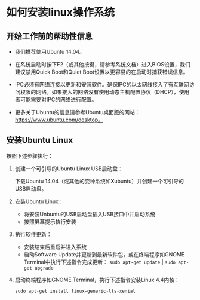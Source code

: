 # 如何安装linux操作系统

## 开始工作前的帮助性信息

* 我们推荐使用Ubuntu 14.04。

* 在系统启动时按下F2（或其他按键，请参考系统文档）进入BIOS设置，我们建议禁用Quick Boot和Quiet Boot设置以更容易的在启动时捕获错误信息。

* IPC必须有网络连接以更新和安装软件。确保IPC的以太网线接入了有互联网访问权限的网络。如果接入的网络没有使用动态主机配置协议（DHCP），使用者可能需要对IPC的网络进行配置。

* 更多关于Ubuntu的信息请参考Ubuntu桌面版的网站：https://www.ubuntu.com/desktop。

## 安装Ubuntu Linux
按照下述步骤执行：
1.	创建一个可引导的Ubuntu Linux USB启动盘：

    下载Ubuntu 14.04（或其他的变种系统如Xubuntu）并创建一个可引导的USB启动盘。

2.	安装Ubuntu Linux：

    * 将安装Unbuntu的USB启动盘插入USB接口中并启动系统
    * 按照屏幕提示执行安装
    
3.	执行软件更新：

    * 安装结束后重启并进入系统
    * 启动Software Update并更新到最新软件包，或在终端程序如GNOME Terminal中执行下述指令完成更新：
      ```sudo apt-get update``` |
      ```sudo apt-get upgrade```
      
4.  启动终端程序如GNOME Terminal，执行下述指令安装Linux 4.4内核：

      ```sudo apt-get install linux-generic-lts-xenial```
